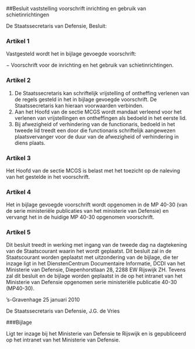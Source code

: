 <meta http-equiv='Content-Type' content='text/html; charset=utf-8' />

##Besluit vaststelling voorschrift inrichting en gebruik van schietinrichtingen

De Staatssecretaris van Defensie,  Besluit:    

### Artikel  1  

Vastgesteld wordt het in bijlage gevoegde voorschrift: 

− Voorschrift voor de inrichting en het gebruik van schietinrichtingen.   

### Artikel  2  

1.  De Staatssecretaris kan schriftelijk vrijstelling of ontheffing verlenen van de regels gesteld in het in bijlage gevoegde voorschrift. De Staatssecretaris kan hieraan voorwaarden verbinden.   
2.  Aan het Hoofd van de sectie MCGS wordt mandaat verleend voor het verlenen van vrijstellingen en ontheffingen als bedoeld in het eerste lid.   
3.  Bij afwezigheid of verhindering van de functionaris, bedoeld in het tweede lid treedt een door die functionaris schriftelijk aangewezen plaatsvervanger voor de duur van de afwezigheid of verhindering in diens plaats.  

### Artikel  3  

Het Hoofd van de sectie MCGS is belast met het toezicht op de naleving van het gestelde in het voorschrift. 

### Artikel  4  

Het in bijlage gevoegde voorschrift wordt opgenomen in de MP 40-30 (van de serie ministeriële publicaties van het ministerie van Defensie) en vervangt het in de huidige MP 40-30 opgenomen voorschrift. 

### Artikel  5  

Dit besluit treedt in werking met ingang van de tweede dag na dagtekening van de Staatscourant waarin het wordt geplaatst. 
Dit besluit zal in de Staatscourant worden geplaatst met uitzondering van de bijlage, die ter inzage ligt in het DienstenCentrum Documentaire Informatie, DCDI van het Ministerie van Defensie, Diepenhorstlaan 28, 2288 EW Rijswijk ZH. Tevens zal dit besluit en de bijlage worden geplaatst in de op het intranet van het Ministerie van Defensie opgenomen serie ministeriële publicatie 40-30 (MP40-30).   

’s-Gravenhage 
25 januari 2010   

De 
Staatssecretaris van Defensie, 
J.G. de Vries    

###Bijlage 

Ligt ter inzage bij het Ministerie van Defensie te Rijswijk en is gepubliceerd op het intranet van het Ministerie van Defensie.
